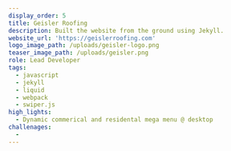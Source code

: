 ```yaml
---
display_order: 5
title: Geisler Roofing
description: Built the website from the ground using Jekyll.
website_url: 'https://geislerroofing.com'
logo_image_path: /uploads/geisler-logo.png
teaser_image_path: /uploads/geisler.png
role: Lead Developer
tags:
  - javascript
  - jekyll
  - liquid
  - webpack
  - swiper.js
high_lights:
  - Dynamic commerical and residental mega menu @ desktop
challenages:
  -
---
```


